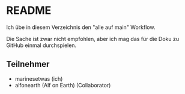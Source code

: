 # README

Ich übe in diesem Verzeichnis den "alle auf main" Workflow.

Die Sache ist zwar nicht empfohlen, aber ich mag das für die Doku zu GitHub einmal durchspielen.

## Teilnehmer

- marinesetwas (ich)
- alfonearth (Alf on Earth) (Collaborator)

